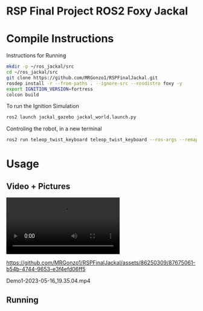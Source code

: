 # RSP Final Project ROS2 Foxy Jackal

# Compile Instructions

Instructions for Running

```bash
mkdir -p ~/ros_jackal/src
cd ~/ros_jackal/src
git clone https://github.com/MRGonzo1/RSPFinalJackal.git
rosdep install -r --from-paths . --ignore-src --rosdistro foxy -y
export IGNITION_VERSION=fortress
colcon build
```

To run the Ignition Simulation

```bash
ros2 launch jackal_gazebo jackal_world.launch.py
```
Controling the robot, in a new terminal

```bash
ros2 run teleop_twist_keyboard teleop_twist_keyboard --ros-args --remap /cmd_vel:=/diff_drive_base_controller/cmd_vel_unstamped
```

# Usage

## Video + Pictures

![](Videos/Demo1-2023-05-16_19.35.04.mp4)


https://github.com/MRGonzo1/RSPFinalJackal/assets/86250309/87675061-b54b-4744-9653-e3f4efd06ff5




Demo1-2023-05-16_19.35.04.mp4

## Running




